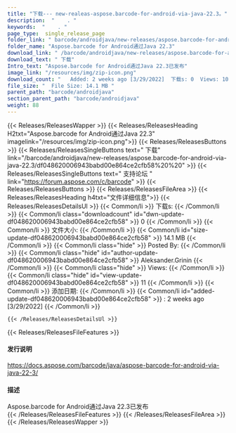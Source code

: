 ```yaml
---
title: "下载--- new-realeas-aspose.barcode-for-android-via-java-22.3。" 
description:  "    . " 
keywords:  "    . " 
page_type:  single_release_page
folder_link: " barcode/androidjava/new-releases/aspose.barcode-for-android-via-java-22.3/"
folder_name: "Aspose.barcode for Android通过Java 22.3"
download_link: " /barcode/androidjava/new-releases/aspose.barcode-for-android-via-java-22.3/df048620006943babd00e864ce2cfb58"
download_text: " 下载"
Intro_text: "Aspose.barcode for Android通过Java 22.3已发布"
image_link: "/resources/img/zip-icon.png"
download_count: "   Added: 2 weeks ago [3/29/2022]  下载s: 0  Views: 10"
file_size: "  File Size: 14.1 MB "
parent_path: "barcode/androidjava"
section_parent_path: "barcode/androidjava"
weight: 88
---
```


{{< Releases/ReleasesWapper >}}
  {{< Releases/ReleasesHeading H2txt="Aspose.barcode for Android通过Java 22.3" imagelink="/resources/img/zip-icon.png">}}
  {{< Releases/ReleasesButtons >}}
    {{< Releases/ReleasesSingleButtons text=" 下载" link="/barcode/androidjava/new-releases/aspose.barcode-for-android-via-java-22.3/df048620006943babd00e864ce2cfb58%20%20" >}}
    {{< Releases/ReleasesSingleButtons text=" 支持论坛 " link="https://forum.aspose.com/c/barcode" >}}
  {{< Releases/ReleasesButtons >}}
  {{< Releases/ReleasesFileArea >}}
    {{< Releases/ReleasesHeading h4txt="文件详细信息">}}
    {{< Releases/ReleasesDetailsUl >}}
            {{< Common/li  >}} 下载s: {{< /Common/li >}} 
      {{< Common/li class="downloadcount" id="dwn-update-df048620006943babd00e864ce2cfb58" >}} 0 {{< /Common/li >}} 
      {{< Common/li  >}} 文件大小: {{< /Common/li >}} 
      {{< Common/li id="size-update-df048620006943babd00e864ce2cfb58" >}} 14.1 MB {{< /Common/li >}} 
      {{< Common/li  class="hide" >}} Posted By: {{< /Common/li >}} 
      {{< Common/li class="hide" id="author-update-df048620006943babd00e864ce2cfb58" >}} Aleksander.Grinin {{< /Common/li >}} 
      {{< Common/li class="hide"  >}} Views: {{< /Common/li >}} 
      {{< Common/li class="hide" id="view-update-df048620006943babd00e864ce2cfb58" >}} 11 {{< /Common/li >}} 
      {{< Common/li  >}} 添加日期: {{< /Common/li >}} 
      {{< Common/li id="added-update-df048620006943babd00e864ce2cfb58" >}} : 2 weeks ago [3/29/2022] {{< /Common/li >}} 

    {{< /Releases/ReleasesDetailsUl >}}

  {{< Releases/ReleasesFileFeatures >}}
      <h4>发行说明</h4><div><a href="https://docs.aspose.com/barcode/java/aspose-barcode-for-android-via-java-22-3/">https://docs.aspose.com/barcode/java/aspose-barcode-for-android-via-java-22-3/</a></div><h4>描述</h4><div class="HTMLDescription">Aspose.barcode for Android通过Java 22.3已发布</div>
  {{< /Releases/ReleasesFileFeatures >}}
 {{< /Releases/ReleasesFileArea >}}
{{< /Releases/ReleasesWapper >}}


